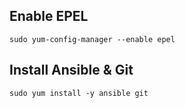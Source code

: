 ## Enable EPEL

```
sudo yum-config-manager --enable epel
```

## Install Ansible & Git

```
sudo yum install -y ansible git
```

